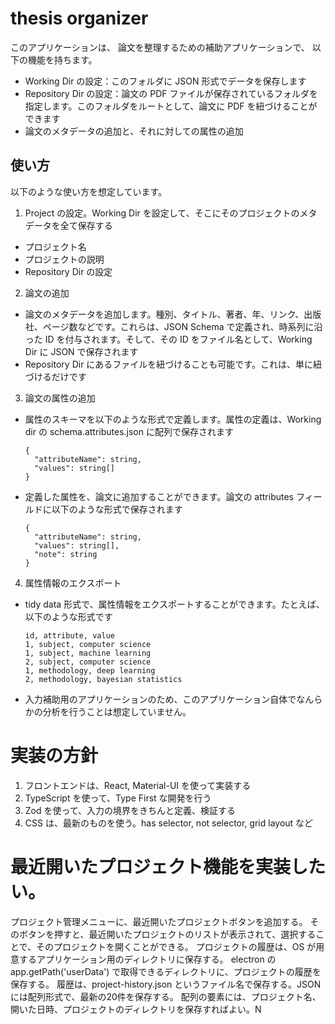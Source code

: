 # thesis organizer

このアプリケーションは、
論文を整理するための補助アプリケーションで、
以下の機能を持ちます。

- Working Dir の設定：このフォルダに JSON 形式でデータを保存します
- Repository Dir の設定：論文の PDF ファイルが保存されているフォルダを指定します。このフォルダをルートとして、論文に PDF を紐づけることができます
- 論文のメタデータの追加と、それに対しての属性の追加

## 使い方
以下のような使い方を想定しています。

1. Project の設定。Working Dir を設定して、そこにそのプロジェクトのメタデータを全て保存する
  - プロジェクト名
  - プロジェクトの説明
  - Repository Dir の設定
2. 論文の追加
  - 論文のメタデータを追加します。種別、タイトル、著者、年、リンク、出版社、ページ数などです。これらは、JSON Schema で定義され、時系列に沿った ID を付与されます。そして、その ID をファイル名として、Working Dir に JSON で保存されます
  - Repository Dir にあるファイルを紐づけることも可能です。これは、単に紐づけるだけです
3. 論文の属性の追加
  - 属性のスキーマを以下のような形式で定義します。属性の定義は、Working dir の schema.attributes.json に配列で保存されます
    ```
    {
      "attributeName": string,
      "values": string[]
    }
    ```
  - 定義した属性を、論文に追加することができます。論文の attributes フィールドに以下のような形式で保存されます
    ```
    {
      "attributeName": string,
      "values": string[],
      "note": string
    }
    ```
4. 属性情報のエクスポート
  - tidy data 形式で、属性情報をエクスポートすることができます。たとえば、以下のような形式です
    ```
    id, attribute, value
    1, subject, computer science
    1, subject, machine learning
    2, subject, computer science
    1, methodology, deep learning
    2, methodology, bayesian statistics
    ```
  - 入力補助用のアプリケーションのため、このアプリケーション自体でなんらかの分析を行うことは想定していません。

# 実装の方針
1. フロントエンドは、React, Material-UI を使って実装する
2. TypeScript を使って、Type First な開発を行う
3. Zod を使って、入力の境界をきちんと定義、検証する
4. CSS は、最新のものを使う。has selector, not selector, grid layout など


# 最近開いたプロジェクト機能を実装したい。
プロジェクト管理メニューに、最近開いたプロジェクトボタンを追加する。
そのボタンを押すと、最近開いたプロジェクトのリストが表示されて、選択することで、そのプロジェクトを開くことができる。
プロジェクトの履歴は、OS が用意するアプリケーション用のディレクトリに保存する。
electron の app.getPath('userData') で取得できるディレクトリに、プロジェクトの履歴を保存する。
履歴は、project-history.json というファイル名で保存する。JSON には配列形式で、最新の20件を保存する。
配列の要素には、プロジェクト名、開いた日時、プロジェクトのディレクトリを保存すればよい。N